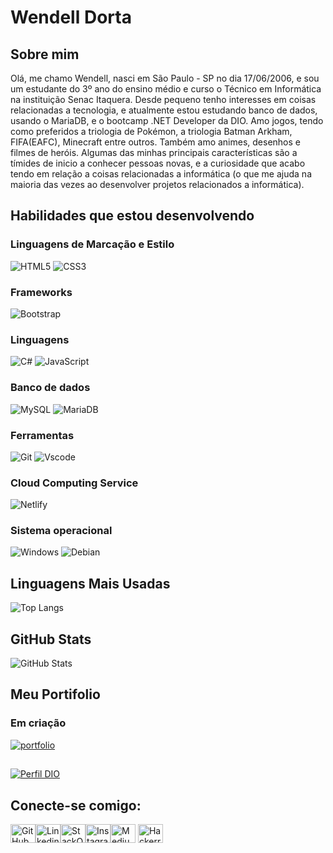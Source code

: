 # Wendell Dorta

## Sobre mim
Olá, me chamo Wendell, nasci em São Paulo - SP no dia 17/06/2006, e sou um estudante do 3º ano do ensino médio e curso o Técnico em Informática na instituição Senac Itaquera. Desde pequeno tenho interesses em coisas relacionadas a tecnologia, e atualmente estou estudando banco de dados, usando o MariaDB, e o bootcamp .NET Developer da DIO. Amo jogos, tendo como preferidos a triologia de Pokémon, a triologia Batman Arkham, FIFA(EAFC), Minecraft entre outros. Também amo animes, desenhos e filmes de heróis. Algumas das minhas principais características são a tímides de inicio a conhecer pessoas novas, e a curiosidade que acabo tendo em relação a coisas relacionadas a informática (o que me ajuda na maioria das vezes ao desenvolver projetos relacionados a informática).

## Habilidades que estou desenvolvendo

### Linguagens de Marcação e Estilo
![HTML5](https://img.shields.io/badge/HTML5-E34F26?style=for-the-badge&logo=html5&logoColor=white)
![CSS3](https://img.shields.io/badge/CSS3-1572B6?style=for-the-badge&logo=css3&logoColor=white)

### Frameworks
![Bootstrap](https://img.shields.io/badge/-boostrap-0D1117?style=for-the-badge&logo=bootstrap&labelColor=0D1117)

### Linguagens
![C#](https://img.shields.io/badge/C%23-239120?style=for-the-badge&logo=c-sharp&logoColor=white)
![JavaScript](https://img.shields.io/badge/JavaScript-F7DF1E?style=for-the-badge&logo=javascript&logoColor=black)

### Banco de dados
![MySQL](https://img.shields.io/badge/MySQL-00000F?style=for-the-badge&logo=mysql&logoColor=white)
![MariaDB](https://img.shields.io/badge/MariaDB-003545?style=for-the-badge&logo=mariadb&logoColor=white)

### Ferramentas
![Git](https://img.shields.io/badge/GIT-E44C30?style=for-the-badge&logo=git&logoColor=white)
![Vscode](https://img.shields.io/badge/Vscode-007ACC?style=for-the-badge&logo=visual-studio-code&logoColor=white)

### Cloud Computing Service
![Netlify](https://img.shields.io/badge/netlify-%23000000.svg?style=for-the-badge&logo=netlify&logoColor=#00C7B7)

### Sistema operacional
![Windows](https://img.shields.io/badge/Windows-000?style=for-the-badge&logo=windows&logoColor=2CA5E0)
![Debian](https://img.shields.io/badge/Debian-D70A53?style=for-the-badge&logo=debian&logoColor=white)

## Linguagens Mais Usadas
![Top Langs](https://github-readme-stats-git-masterrstaa-rickstaa.vercel.app/api/top-langs/?username=wendell-dorta&show_icons=true&locale=pt-br&theme=midnight-purple)

## GitHub Stats
![GitHub Stats](https://github-readme-stats.vercel.app/api?username=wendell-dorta&show_icons=true&locale=pt-br&theme=midnight-purple)

## Meu Portifolio
### Em criação
[![portfolio](https://img.shields.io/badge/meu_portfolio-000?style=for-the-badge&logo=ko-fi&logoColor=white)]()
##
[![Perfil DIO](https://img.shields.io/badge/-Meu%20Perfil%20na%20DIO-0077B5?style=for-the-badge&logo=gitbook&logoColor=white)](https://web.dio.me/users/dortaestudos?tab=achievements)
## Conecte-se comigo:
<img align="center" src="https://raw.githubusercontent.com/rahuldkjain/github-profile-readme-generator/master/src/images/icons/Social/github.svg" alt="GitHub" height="30" width="40" /><img align="center" src="https://raw.githubusercontent.com/rahuldkjain/github-profile-readme-generator/master/src/images/icons/Social/linked-in-alt.svg" alt="Linkedin" height="30" width="40" /><img align="center" src="https://raw.githubusercontent.com/rahuldkjain/github-profile-readme-generator/master/src/images/icons/Social/stack-overflow.svg" alt="StackOverflow" height="30" width="40" /><img align="center" src="https://raw.githubusercontent.com/rahuldkjain/github-profile-readme-generator/master/src/images/icons/Social/instagram.svg" alt="Instagram" height="30" width="40" /><img align="center" src="https://raw.githubusercontent.com/rahuldkjain/github-profile-readme-generator/master/src/images/icons/Social/medium.svg" alt="Medium" height="30" width="40" /> <img align="center" src="https://raw.githubusercontent.com/rahuldkjain/github-profile-readme-generator/master/src/images/icons/Social/hackerrank.svg" alt="Hackerrank" height="30" width="40" />
